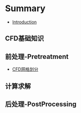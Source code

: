# Summary

* [Introduction](README.md)

## CFD基础知识

## 前处理-Pretreatment

* [CFD网格划分](qian-chu-7406-pretreatment/cfdwang-ge-hua-fen.md)

## 计算求解

## 后处理-PostProcessing

